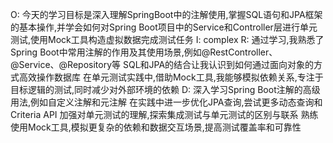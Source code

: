 O:
今天的学习目标是深入理解SpringBoot中的注解使用,掌握SQL语句和JPA框架的基本操作,并学会如何对Spring Boot项目中的Service和Controller层进行单元测试,使用Mock工具构造虚拟数据完成测试任务
I:
complex
R:
通过学习,我熟悉了Spring Boot中常用注解的作用及其使用场景,例如@RestController、@Service、@Repository等
SQL和JPA的结合让我认识到如何通过面向对象的方式高效操作数据库
在单元测试实践中,借助Mock工具,我能够模拟依赖关系,专注于目标逻辑的测试,同时减少对外部环境的依赖
D:
深入学习Spring Boot注解的高级用法,例如自定义注解和元注解
在实践中进一步优化JPA查询,尝试更多动态查询和Criteria API
加强对单元测试的理解,探索集成测试与单元测试的区别与联系
熟练使用Mock工具,模拟更复杂的依赖和数据交互场景,提高测试覆盖率和可靠性
